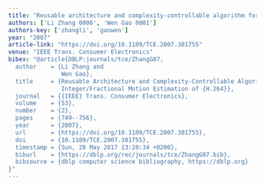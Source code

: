 ```yaml
---
title: "Reusable architecture and complexity-controllable algorithm for the integer/fractional motion estimation of H. 264"
authors: ['Li Zhang 0006', 'Wen Gao 0001']
authors-key: ['zhangli', 'gaowen']
year: "2007"
article-link: "https://doi.org/10.1109/TCE.2007.381755"
venue: "IEEE Trans. Consumer Electronics"
bibex: "@article{DBLP:journals/tce/ZhangG07,
  author    = {Li Zhang and
               Wen Gao},
  title     = {Reusable Architecture and Complexity-Controllable Algorithm for the
               Integer/Fractional Motion Estimation of {H.264}},
  journal   = {{IEEE} Trans. Consumer Electronics},
  volume    = {53},
  number    = {2},
  pages     = {749--756},
  year      = {2007},
  url       = {https://doi.org/10.1109/TCE.2007.381755},
  doi       = {10.1109/TCE.2007.381755},
  timestamp = {Sun, 28 May 2017 13:20:34 +0200},
  biburl    = {https://dblp.org/rec/journals/tce/ZhangG07.bib},
  bibsource = {dblp computer science bibliography, https://dblp.org}
}"
---
```

